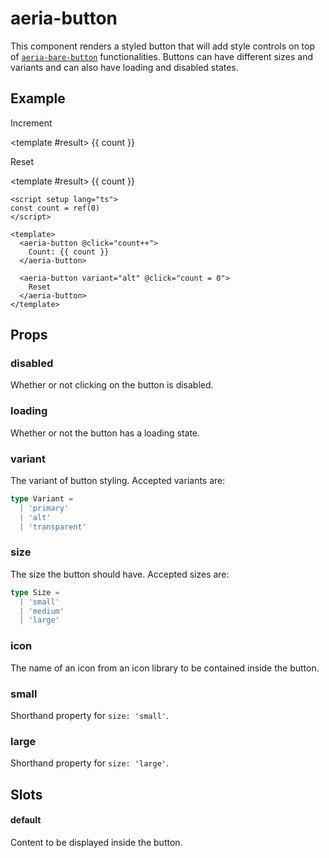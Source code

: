 <script setup lang="ts">
import { ref } from 'vue'
import { AeriaButton } from 'aeria-ui'
import ResultBox from '../../src/components/result-box.vue'

const count = ref(0)
</script>

# aeria-button

This component renders a styled button that will add style controls on top of [`aeria-bare-button`](/frontend/components/aeria-bare-button) functionalities. Buttons can have different sizes and variants and can also have loading and disabled states.

## Example

<result-box title="Result" class="tw-mb-4">
  <aeria-button @click="count++">
    Increment
  </aeria-button>

  <template #result>
    {{ count }}
  </template>
</result-box>

<result-box title="Result">
  <aeria-button variant="alt" @click="count = 0">
    Reset
  </aeria-button>

  <template #result>
    {{ count }}
  </template>
</result-box>

```vue
<script setup lang="ts">
const count = ref(0)
</script>

<template>
  <aeria-button @click="count++">
    Count: {{ count }}
  </aeria-button>

  <aeria-button variant="alt" @click="count = 0">
    Reset
  </aeria-button>
</template>
```

## Props

### disabled <Badge type="tip" text="boolean?" />

Whether or not clicking on the button is disabled.

### loading <Badge type="tip" text="boolean?" />

Whether or not the button has a loading state.

### variant <Badge type="tip" text="Size" /> <Badge type="tip" text="default: 'normal'" />

The variant of button styling.
Accepted variants are:

```typescript
type Variant =
  | 'primary'
  | 'alt'
  | 'transparent'
```

### size <Badge type="tip" text="Size" /> <Badge type="tip" text="default: 'medium'" />

The size the button should have.
Accepted sizes are:

```typescript
type Size = 
  | 'small'
  | 'medium'
  | 'large'
```

### icon <Badge type="tip" text="string?" /> 

The name of an icon from an icon library to be contained inside the button.

### small <Badge type="tip" text="boolean?" />

Shorthand property for `size: 'small'`.

### large <Badge type="tip" text="boolean?" /> 

Shorthand property for `size: 'large'`.

## Slots

#### default

Content to be displayed inside the button.


